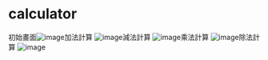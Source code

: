 # calculator
初始畫面![image](https://github.com/user-attachments/assets/1a4ffece-3236-4696-bbd0-2e3d812e577d)加法計算
![image](https://github.com/user-attachments/assets/70b13e10-2259-4202-8629-e79abdf34c5d)減法計算
![image](https://github.com/user-attachments/assets/256bc354-571f-476d-8203-1f69e6cb324d)乘法計算
![image](https://github.com/user-attachments/assets/2bea4a69-a9dd-49fd-ae7a-6ad8fa6e02e1)除法計算
![image](https://github.com/user-attachments/assets/a7f94f4f-9706-46d3-8222-174ce7d0d8a6)
